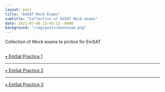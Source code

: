 ```yaml
---
layout: post
title: "EmSAT Mock Exams"
subtitle: "Collection of EmSAT Mock exams"
date: 2021-07-06 23:45:13 -0400
background: "/img/posts/mockexam.png"
---
```


<p class="h3">Collection of Mock exams to prctice for EmSAT</p>
<br>

<div class="text-primary">
    <a href="https://forms.office.com/Pages/ResponsePage.aspx?id=ZN_eq0qrBUuqA_TbXZ4ii3DTs-Q02f5LuKmJL7Q6Ua5URDZHRFVRSUFOVkFXVzgwWFc0V1lVNlRHNS4u" target="_blank">
    • EmSat Practice 1
        </a>
    <hr>
    <a href="https://forms.office.com/Pages/ResponsePage.aspx?id=ZN_eq0qrBUuqA_TbXZ4ii3DTs-Q02f5LuKmJL7Q6Ua5UOUgzVFhSMUM5S01DNllLV1RHTlA1VjgxMy4u" target="_blank">
        • EmSat Practice 2
        </a>
    <hr>  
    <a href="https://forms.office.com/Pages/ResponsePage.aspx?id=ZN_eq0qrBUuqA_TbXZ4ii3DTs-Q02f5LuKmJL7Q6Ua5UQ1VITDRPQkQ3VkRYUkxIQTQ4RFlCRUtFVC4u" target="_blank">
        • EmSat Practice 3
        </a>

</div>

<br>
